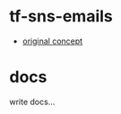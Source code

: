 tf-sns-emails
=============

- [original concept](https://github.com/deanwilson/tf_sns_email)

# docs

write docs...
